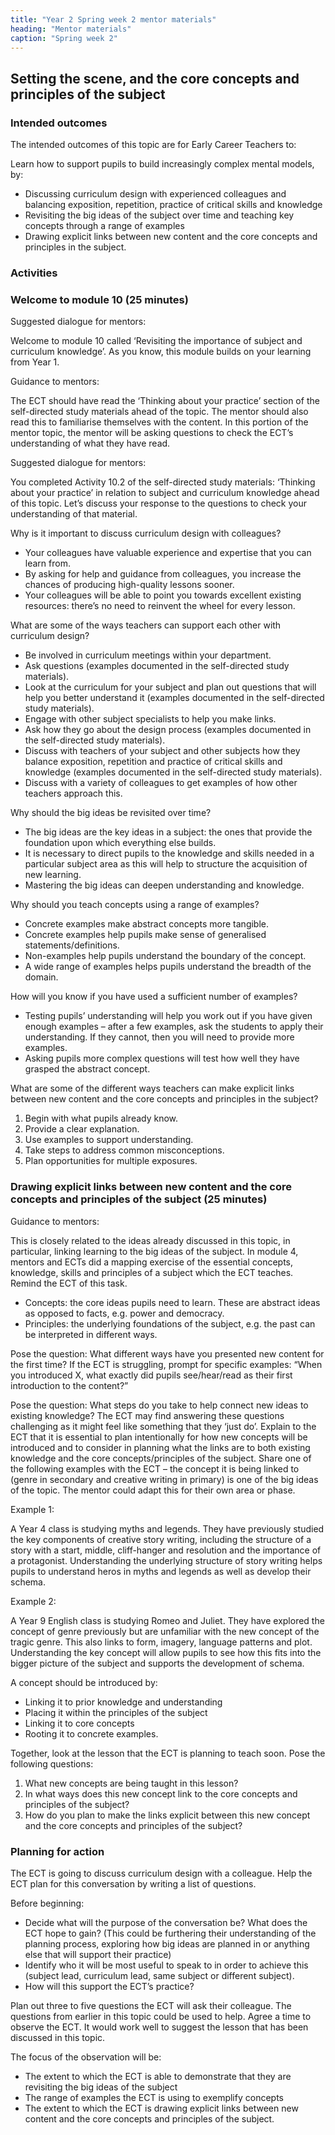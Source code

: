 ```yaml
---
title: "Year 2 Spring week 2 mentor materials"
heading: "Mentor materials"
caption: "Spring week 2"
---
```


## Setting the scene, and the core concepts and principles of the subject

### Intended outcomes

The intended outcomes of this topic are for Early Career Teachers to:

Learn how to support pupils to build increasingly complex mental models, by:

- Discussing curriculum design with experienced colleagues and balancing exposition, repetition, practice of critical skills and knowledge
- Revisiting the big ideas of the subject over time and teaching key concepts through a range of examples
- Drawing explicit links between new content and the core concepts and principles in the subject.

### Activities

### Welcome to module 10 (25 minutes)

Suggested dialogue for mentors:

Welcome to module 10 called ‘Revisiting the importance of subject and curriculum knowledge’. As you know, this module builds on your learning from Year 1.

Guidance to mentors:

The ECT should have read the ‘Thinking about your practice’ section of the self-directed study materials ahead of the topic. The mentor should also read this to familiarise themselves with the content. In this portion of the mentor topic, the mentor will be asking questions to check the ECT’s understanding of what they have read.

Suggested dialogue for mentors:

You completed Activity 10.2 of the self-directed study materials: ‘Thinking about your practice’ in relation to subject and curriculum knowledge ahead of this topic. Let’s discuss your response to the questions to check your understanding of that material.

Why is it important to discuss curriculum design with colleagues?

- Your colleagues have valuable experience and expertise that you can learn from.
- By asking for help and guidance from colleagues, you increase the chances of producing high-quality lessons sooner.
- Your colleagues will be able to point you towards excellent existing resources: there’s no need to reinvent the wheel for every lesson.

What are some of the ways teachers can support each other with curriculum design?

- Be involved in curriculum meetings within your department.
- Ask questions (examples documented in the self-directed study materials).
- Look at the curriculum for your subject and plan out questions that will help you better understand it (examples documented in the self-directed study materials).
- Engage with other subject specialists to help you make links.
- Ask how they go about the design process (examples documented in the self-directed study materials).
- Discuss with teachers of your subject and other subjects how they balance exposition, repetition and practice of critical skills and knowledge (examples documented in the self-directed study materials).
- Discuss with a variety of colleagues to get examples of how other teachers approach this.

Why should the big ideas be revisited over time?

- The big ideas are the key ideas in a subject: the ones that provide the foundation upon which everything else builds.
- It is necessary to direct pupils to the knowledge and skills needed in a particular subject area as this will help to structure the acquisition of new learning.
- Mastering the big ideas can deepen understanding and knowledge.

Why should you teach concepts using a range of examples?

- Concrete examples make abstract concepts more tangible.
- Concrete examples help pupils make sense of generalised statements/definitions.
- Non-examples help pupils understand the boundary of the concept.
- A wide range of examples helps pupils understand the breadth of the domain.

How will you know if you have used a sufficient number of examples?

- Testing pupils’ understanding will help you work out if you have given enough examples – after a few examples, ask the students to apply their understanding. If they cannot, then you will need to provide more examples.
- Asking pupils more complex questions will test how well they have grasped the abstract concept.

What are some of the different ways teachers can make explicit links between new content and the core concepts and principles in the subject?

1. Begin with what pupils already know.
2. Provide a clear explanation.
3. Use examples to support understanding.
4. Take steps to address common misconceptions.
5. Plan opportunities for multiple exposures.

### Drawing explicit links between new content and the core concepts and principles of the subject (25 minutes)

Guidance to mentors:

This is closely related to the ideas already discussed in this topic, in particular, linking learning to the big ideas of the subject. In module 4, mentors and ECTs did a mapping exercise of the essential concepts, knowledge, skills and principles of a subject which the ECT teaches. Remind the ECT of this task.

- Concepts: the core ideas pupils need to learn. These are abstract ideas as opposed to facts, e.g. power and democracy.
- Principles: the underlying foundations of the subject, e.g. the past can be interpreted in different ways.

Pose the question: What different ways have you presented new content for the first time?
If the ECT is struggling, prompt for specific examples: “When you introduced X, what exactly did pupils see/hear/read as their first introduction to the content?”

Pose the question: What steps do you take to help connect new ideas to existing knowledge?
The ECT may find answering these questions challenging as it might feel like something that they ‘just do’. Explain to the ECT that it is essential to plan intentionally for how new concepts will be introduced and to consider in planning what the links are to both existing knowledge and the core concepts/principles of the subject. Share one of the following examples with the ECT – the concept it is being linked to (genre in secondary and creative writing in primary) is one of the big ideas of the topic. The mentor could adapt this for their own area or phase.

Example 1:

A Year 4 class is studying myths and legends. They have previously studied the key components of creative story writing, including the structure of a story with a start, middle, cliff-hanger and resolution and the importance of a protagonist. Understanding the underlying structure of story writing helps pupils to understand heros in myths and legends as well as develop their schema.

Example 2:

A Year 9 English class is studying Romeo and Juliet. They have explored the concept of genre previously but are unfamiliar with the new concept of the tragic genre. This also links to form, imagery, language patterns and plot. Understanding the key concept will allow pupils to see how this fits into the bigger picture of the subject and supports the development of schema.

A concept should be introduced by:

- Linking it to prior knowledge and understanding
- Placing it within the principles of the subject
- Linking it to core concepts
- Rooting it to concrete examples.

Together, look at the lesson that the ECT is planning to teach soon. Pose the following questions:

1. What new concepts are being taught in this lesson?
2. In what ways does this new concept link to the core concepts and principles of the subject?
3. How do you plan to make the links explicit between this new concept and the core concepts and principles of the subject?

### Planning for action

The ECT is going to discuss curriculum design with a colleague. Help the ECT plan for this conversation by writing a list of questions.

Before beginning:

- Decide what will the purpose of the conversation be? What does the ECT hope to gain? (This could be furthering their understanding of the planning process, exploring how big ideas are planned in or anything else that will support their practice)
- Identify who it will be most useful to speak to in order to achieve this (subject lead, curriculum lead, same subject or different subject).
- How will this support the ECT’s practice?

Plan out three to five questions the ECT will ask their colleague. The questions from earlier in this topic could be used to help. Agree a time to observe the ECT. It would work well to suggest the lesson that has been discussed in this topic.

The focus of the observation will be:

- The extent to which the ECT is able to demonstrate that they are revisiting the big ideas of the subject
- The range of examples the ECT is using to exemplify concepts
- The extent to which the ECT is drawing explicit links between new content and the core concepts and principles of the subject.

